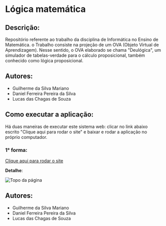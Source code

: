 # Lógica matemática

## Descrição:

Repositório referente ao trabalho da disciplina de Informática no Ensino de Matemática. o Trabalho consiste na projeção de um OVA (Objeto Virtual de Aprendizagem).
Nesse sentido, o OVA elaborado se chama "Deulógica", um simulador de tabelas-verdade para o cálculo proposicional, também conhecido como lógica proposicional.

## Autores:

- Guilherme da Silva Mariano
- Daniel Ferreira Pereira da Silva
- Lucas das Chagas de Souza

## Como executar a aplicação:

Há duas maneiras de executar este sistema web: clicar no link abaixo escrito "Clique aqui para rodar o site" e baixar e rodar a aplicação no próprio computador.

### 1° forma:

[Clique aqui para rodar o site](https://huggingface.co/spaces/Shzous/Run-Logica_matematica)

**Detalhe**: 

![Topo da página](https://drive.google.com/file/d/1ogricizd9icPYt_jPKWQtL0l6VpTOvFy/view?usp=drive_link)



## Autores:

- Guilherme da Silva Mariano
- Daniel Ferreira Pereira da Silva
- Lucas das Chagas de Souza
